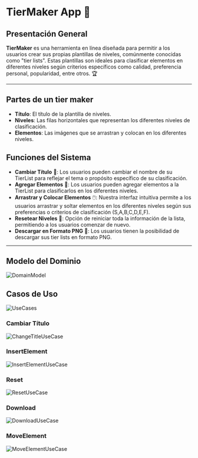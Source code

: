 # TierMaker App 🎯

## Presentación General

**TierMaker** es una herramienta en línea diseñada para permitir a los usuarios crear sus propias plantillas de niveles, comúnmente conocidas como "tier lists". Estas plantillas son ideales para clasificar elementos en diferentes niveles según criterios específicos como calidad, preferencia personal, popularidad, entre otros. 🏆

---

## Partes de un tier maker

- **Título**: El título de la plantilla de niveles.
- **Niveles**: Las filas horizontales que representan los diferentes niveles de clasificación.
- **Elementos**: Las imágenes que se arrastran y colocan en los diferentes niveles.

## Funciones del Sistema

- **Cambiar Título** 📝: Los usuarios pueden cambiar el nombre de su TierList para reflejar el tema o propósito específico de su clasificación.
- **Agregar Elementos** 📂: Los usuarios pueden agregar elementos a la TierList para clasificarlos en los diferentes niveles.
- **Arrastrar y Colocar Elementos** 🖱️: Nuestra interfaz intuitiva permite a los usuarios arrastrar y soltar elementos en los diferentes niveles según sus preferencias o criterios de clasificación (S,A,B,C,D,E,F).
- **Resetear Niveles** 🔄: Opción de reiniciar toda la información de la lista, permitiendo a los usuarios comenzar de nuevo.
- **Descargar en Formato PNG** 💾: Los usuarios tienen la posibilidad de descargar sus tier lists en formato PNG.

---

## Modelo del Dominio

![DomainModel](./out/docs/DomainModel/index/DomainModel.png 'DomainModel')

## Casos de Uso

![UseCases](./out/docs/UseCases/index/UseCases.png 'UseCases')

### Cambiar Título

![ChangeTitleUseCase](./out/docs/UseCases/specifications/ChangeTitle/index/ChangeTitleUseCase.png 'ChangeTitleUseCase')

### InsertElement

![InsertElementUseCase](./out/docs/UseCases/specifications/InsertElement/index/InsertElementUseCase.png 'InsertElementUseCase')

### Reset

![ResetUseCase](./out/docs/UseCases/specifications/Reset/index/ResetUseCase.png 'ResetUseCase')

### Download

![DownloadUseCase](./out/docs/UseCases/specifications/Download/index/DownloadUseCase.png 'DownloadUseCase')

### MoveElement

![MoveElementUseCase](./out/docs/UseCases/specifications/MoveElement/index/MoveElementUseCase.png 'MoveElementUseCase')
